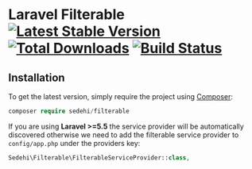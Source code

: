 # Laravel Filterable [![Latest Stable Version](https://poser.pugx.org/sedehi/filterable/v/stable)](https://packagist.org/packages/sedehi/filterable) [![Total Downloads](https://poser.pugx.org/sedehi/filterable/downloads)](https://packagist.org/packages/sedehi/filterable) [![Build Status](https://travis-ci.com/sedehi/filterable.svg?branch=master)](https://travis-ci.com/sedehi/filterable)


## Installation

To get the latest version, simply require the project using [Composer](https://getcomposer.org):
	
```php
composer require sedehi/filterable
```

If you are using **Laravel >=5.5** the service provider will be automatically discovered otherwise we need to add the filterable service provider to `config/app.php` under the providers key:

```php
Sedehi\Filterable\FilterableServiceProvider::class,
```
